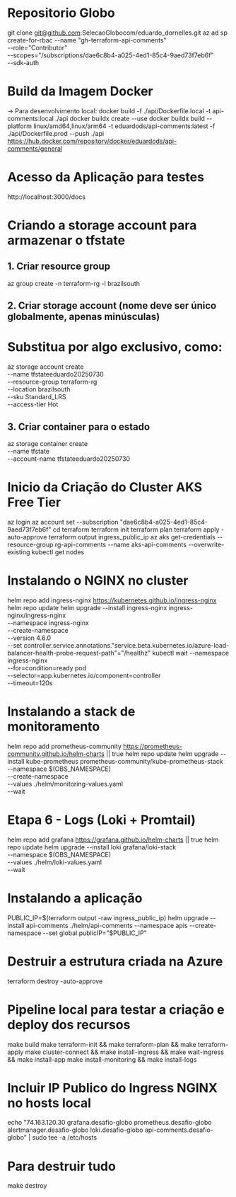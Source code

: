 # Repositorio Globo
git clone git@github.com:SelecaoGlobocom/eduardo_dornelles.git
az ad sp create-for-rbac --name "gh-terraform-api-comments" \
  --role="Contributor" \
  --scopes="/subscriptions/dae6c8b4-a025-4ed1-85c4-9aed73f7eb6f" \
  --sdk-auth

# Build da Imagem Docker
  -> Para desenvolvimento local: docker build -f ./api/Dockerfile.local -t api-comments:local ./api
docker buildx create --use
docker buildx build --platform linux/amd64,linux/arm64 -t eduardods/api-comments:latest -f ./api/Dockerfile.prod --push  ./api
https://hub.docker.com/repository/docker/eduardods/api-comments/general

# Acesso da Aplicação para testes
http://localhost:3000/docs

# Criando a storage account para armazenar o tfstate
## 1. Criar resource group
az group create -n terraform-rg -l brazilsouth

## 2. Criar storage account (nome deve ser único globalmente, apenas minúsculas)
# Substitua por algo exclusivo, como:
az storage account create \
  --name tfstateeduardo20250730 \
  --resource-group terraform-rg \
  --location brazilsouth \
  --sku Standard_LRS \
  --access-tier Hot


## 3. Criar container para o estado
az storage container create \
  --name tfstate \
  --account-name tfstateeduardo20250730


# Inicio da Criação do Cluster AKS Free Tier
az login
az account set --subscription "dae6c8b4-a025-4ed1-85c4-9aed73f7eb6f"
cd terraform
terraform init
terraform plan
terraform apply -auto-approve
terraform output ingress_public_ip
az aks get-credentials --resource-group rg-api-comments --name aks-api-comments --overwrite-existing
kubectl get nodes

# Instalando o NGINX no cluster
helm repo add ingress-nginx https://kubernetes.github.io/ingress-nginx
helm repo update
helm upgrade --install ingress-nginx ingress-nginx/ingress-nginx \
  --namespace ingress-nginx \
  --create-namespace \
  --version 4.6.0 \
  --set controller.service.annotations."service\.beta\.kubernetes\.io/azure-load-balancer-health-probe-request-path"="/healthz"
kubectl wait --namespace ingress-nginx \
	  --for=condition=ready pod \
	  --selector=app.kubernetes.io/component=controller \
	  --timeout=120s

# Instalando a stack de monitoramento
helm repo add prometheus-community https://prometheus-community.github.io/helm-charts || true
helm repo update
helm upgrade --install kube-prometheus prometheus-community/kube-prometheus-stack \
		--namespace $(OBS_NAMESPACE) \
		--create-namespace \
		--values ./helm/monitoring-values.yaml \
		--wait

# Etapa 6 - Logs (Loki + Promtail)
helm repo add grafana https://grafana.github.io/helm-charts || true
helm repo update
helm upgrade --install loki grafana/loki-stack \
		--namespace $(OBS_NAMESPACE) \
		--values ./helm/loki-values.yaml \
		--wait

# Instalando a aplicação
PUBLIC_IP=$(terraform output -raw ingress_public_ip)
helm upgrade --install api-comments ./helm/api-comments --namespace apis --create-namespace --set global.publicIP="$PUBLIC_IP"

# Destruir a estrutura criada na Azure
terraform destroy -auto-approve

# Pipeline local para testar a criação e deploy dos recursos
make build
make terraform-init && make terraform-plan && make terraform-apply
make cluster-connect && make install-ingress && make wait-ingress && make install-app
make install-monitoring && make install-logs

# Incluir IP Publico do Ingress NGINX no hosts local
echo "74.163.120.30 grafana.desafio-globo prometheus.desafio-globo alertmanager.desafio-globo loki.desafio-globo api-comments.desafio-globo" | sudo tee -a /etc/hosts

# Para destruir tudo
make destroy